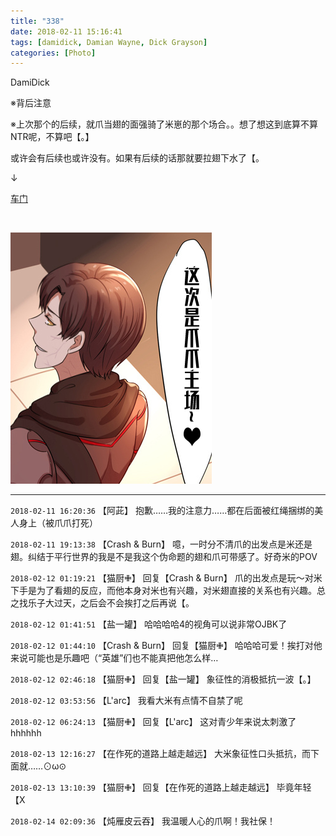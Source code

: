 ```yaml
---
title: "338"
date: 2018-02-11 15:16:41
tags: [damidick, Damian Wayne, Dick Grayson]
categories: [Photo]
---
```


<p>DamiDick</p> 
<p>※背后注意</p> 
<p>※上次那个的后续，就爪当翅的面强骑了米崽的那个场合。。想了想这到底算不算NTR呢，不算吧【。】</p> 
<p>或许会有后续也或许没有。如果有后续的话那就要拉翅下水了【。</p> 
<p>↓</p> 
<p><a rel="nofollow" href="https://images-wixmp-ed30a86b8c4ca887773594c2.wixmp.com/intermediary/f/d97cf4c4-1f95-4c79-9e66-10b31d5fac97/dcyotp6-b9b8655e-74fd-4fa6-9226-853635583278.jpg" target="_blank"  >车门</a></p> 
<p><br /></p>

![](https://raw.githubusercontent.com/alicewish/meowchain247/master/img_cVZNdzJtQk9JV2R6NEZ0MXF6RjZMTHllWko0N2dPQXBSd3pPb3o5YWFzUzRvMUFJM2c3WlpBPT0.png)

---

`2018-02-11 16:20:36` 【阿茈】 抱歉……我的注意力……都在后面被红绳捆绑的美人身上（被爪爪打死）

`2018-02-11 19:13:38` 【Crash & Burn】 噫，一时分不清爪的出发点是米还是翅。纠结于平行世界的我是不是我这个伪命题的翅和爪可带感了。好奇米的POV

`2018-02-12 01:19:21` 【猫厨✙】 回复【Crash & Burn】 爪的出发点是玩～对米下手是为了看翅的反应，而他本身对米也有兴趣，对米翅直接的关系也有兴趣。总之找乐子大过天，之后会不会挨打之后再说【。

`2018-02-12 01:41:51` 【盐一罐】 哈哈哈哈4的视角可以说非常OJBK了

`2018-02-12 01:44:10` 【Crash & Burn】 回复【猫厨✙】 哈哈哈可爱！挨打对他来说可能也是乐趣吧（“英雄”们也不能真把他怎么样…

`2018-02-12 02:46:18` 【猫厨✙】 回复【盐一罐】 象征性的消极抵抗一波【。】

`2018-02-12 03:53:56` 【L'arc】 我看大米有点情不自禁了呢

`2018-02-12 06:24:13` 【猫厨✙】 回复【L'arc】 这对青少年来说太刺激了hhhhhh

`2018-02-13 12:16:27` 【在作死的道路上越走越远】 大米象征性口头抵抗，而下面就……⊙ω⊙

`2018-02-13 13:10:39` 【猫厨✙】 回复【在作死的道路上越走越远】 毕竟年轻【X

`2018-02-14 02:09:36` 【炖雁皮云吞】 我温暖人心的爪啊！我社保！
